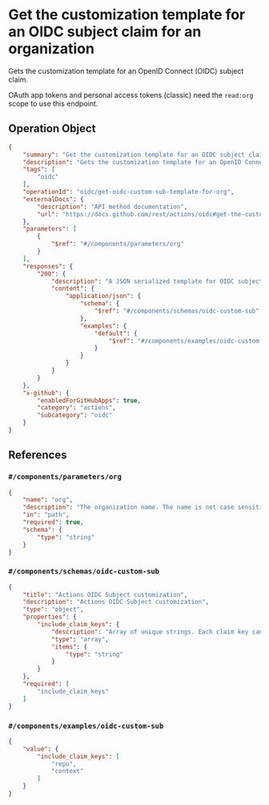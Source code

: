 # Get the customization template for an OIDC subject claim for an organization

Gets the customization template for an OpenID Connect (OIDC) subject claim.

OAuth app tokens and personal access tokens (classic) need the `read:org` scope to use this endpoint.

## Operation Object

```json
{
    "summary": "Get the customization template for an OIDC subject claim for an organization",
    "description": "Gets the customization template for an OpenID Connect (OIDC) subject claim.\n\nOAuth app tokens and personal access tokens (classic) need the `read:org` scope to use this endpoint.",
    "tags": [
        "oidc"
    ],
    "operationId": "oidc/get-oidc-custom-sub-template-for-org",
    "externalDocs": {
        "description": "API method documentation",
        "url": "https://docs.github.com/rest/actions/oidc#get-the-customization-template-for-an-oidc-subject-claim-for-an-organization"
    },
    "parameters": [
        {
            "$ref": "#/components/parameters/org"
        }
    ],
    "responses": {
        "200": {
            "description": "A JSON serialized template for OIDC subject claim customization",
            "content": {
                "application/json": {
                    "schema": {
                        "$ref": "#/components/schemas/oidc-custom-sub"
                    },
                    "examples": {
                        "default": {
                            "$ref": "#/components/examples/oidc-custom-sub"
                        }
                    }
                }
            }
        }
    },
    "x-github": {
        "enabledForGitHubApps": true,
        "category": "actions",
        "subcategory": "oidc"
    }
}
```

## References

### `#/components/parameters/org`

```json
{
    "name": "org",
    "description": "The organization name. The name is not case sensitive.",
    "in": "path",
    "required": true,
    "schema": {
        "type": "string"
    }
}
```

### `#/components/schemas/oidc-custom-sub`

```json
{
    "title": "Actions OIDC Subject customization",
    "description": "Actions OIDC Subject customization",
    "type": "object",
    "properties": {
        "include_claim_keys": {
            "description": "Array of unique strings. Each claim key can only contain alphanumeric characters and underscores.",
            "type": "array",
            "items": {
                "type": "string"
            }
        }
    },
    "required": [
        "include_claim_keys"
    ]
}
```

### `#/components/examples/oidc-custom-sub`

```json
{
    "value": {
        "include_claim_keys": [
            "repo",
            "context"
        ]
    }
}
```
